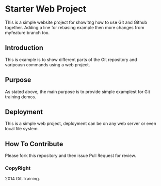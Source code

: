 # Starter Web Project

This is a simple website project for showitng how to use Git and Github together. Adding a line for rebasing example then 
more changes from myfeature branch too.

## Introduction

This is example is to show different parts of the Git repository and varipousn commands using a web project.

## Purpose

As stated above, the main purpose is to provide simple examplest for Git training demos.

## Deployment


This is a simple web project, deployment can be on any web server or even local file system.


## How To Contribute

Please fork this repository and then issue Pull Request for review.

### CopyRight

2014 Git.Training.